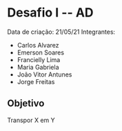 # Desafio I -- AD
Data de criação: 21/05/21
Integrantes: 
- Carlos Alvarez
- Emerson Soares
- Francielly Lima
- Maria Gabriela
- João Vitor Antunes
- Jorge Freitas

## Objetivo
Transpor X em Y
